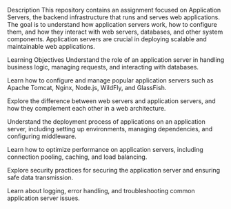 Description
This repository contains an assignment focused on Application Servers, the backend infrastructure that runs and serves web applications. The goal is to understand how application servers work, how to configure them, and how they interact with web servers, databases, and other system components. Application servers are crucial in deploying scalable and maintainable web applications.

Learning Objectives
Understand the role of an application server in handling business logic, managing requests, and interacting with databases.

Learn how to configure and manage popular application servers such as Apache Tomcat, Nginx, Node.js, WildFly, and GlassFish.

Explore the difference between web servers and application servers, and how they complement each other in a web architecture.

Understand the deployment process of applications on an application server, including setting up environments, managing dependencies, and configuring middleware.

Learn how to optimize performance on application servers, including connection pooling, caching, and load balancing.

Explore security practices for securing the application server and ensuring safe data transmission.

Learn about logging, error handling, and troubleshooting common application server issues.
